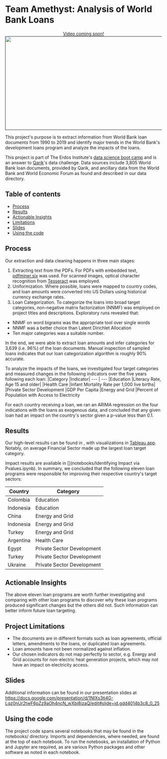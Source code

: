 # Team Amethyst: Analysis of World Bank Loans

<p align="center">
  <a href="">
      Video coming soon!<img width="525" height="300" src="figures/video_screenshot.png">
  </a>
</p>

This project's purpose is to extract information from World Bank loan documents from 1990 to 2019 and identify major trends in the World Bank's development loans program and analyze the impacts of the loans.

This project is part of The Erdos Institute's [data science boot camp](https://www.erdosinstitute.org/code) and is an answer to [Qarik](https://www.qarik.com/)'s data challenge. Data sources include 3,805 World Bank loan documents, provided by Qarik, and ancillary data from the World Bank and World Economic Forum as found and described in our data directory.

## Table of contents
  - [Process](#process)
  - [Results](#results)
  - [Actionable Insights](#actionable-insights)
  - [Limitations](#limitations)
  - [Slides](#slides)
  - [Using the code](#using-the-code)
  
## Process

Our extraction and data cleaning happens in three main stages:

1. Extracting text from the PDFs. For PDFs with embedded text, [pdfminer.six](https://pdfminersix.readthedocs.io/) was used. For scanned images, optical character recognition from [Tesseract](https://github.com/madmaze/pytesseract) was employed.
2. Uniformization. Where possible, loans were mapped to country codes, and loan amounts were converted into US Dollars using historical currency exchange rates.
3. Loan Categorization. To categorize the loans into broad target categories, non-negative matrix factorization (NNMF) was employed on project titles and descriptions. Exploratory runs revealed that:
  * NNMF on word bigrams was the appropriate tool over single words
  * NNMF was a better choice than Latent Dirichlet Allocation
  * Ten major categories was a suitable number.
  
In the end, we were able to extract loan amounts and infer categories for 3,639 (i.e. 96%) of the loan documents.
Manual inspection of sampled loans indicates that our loan categorization algorithm is roughly 90% accurate.

To analyze the impacts of the loans, we investigated four target categories and measured changes in the following indicators over the five years following each loan:
|Category			|Indicator|
--- 				| ---
|Education			|Literacy Rate, Age 15 and older|
|Health Care			|Infant Mortality Rate per 1,000 live births|
|Private Sector Development	|GDP Per Capita
|Energy and Grid		|Percent of Population with Access to Electricity

For each country receiving a loan, we ran an ARIMA regression on the four indications with the loans as exogenous data, and concluded that any given loan had an impact on the country's sector given a p-value less than 0.1.

## Results
Our high-level results can be found in [](data/All_Extracted_Data_From_PDFs.csv), with visualizations in [Tableau app](https://public.tableau.com/app/profile/ifeoma.r.ugwuanyi/viz/ImpactofWorldBankLoans/Dashboard1).
Notably, on average Financial Sector made up the largest loan target category.

Impact results are available in [](notebooks/Identifying Impact via Pvalues.ipynb). In summary, we concluded that the following eleven loan programs were responsible for improving their respective country's target sectors:

|Country			|Category|
--- 				| ---
|Colombia			|Education|
|Indonesia			|Education|
|China				|Energy and Grid|
|Indonesia			|Energy and Grid|
|Turkey				|Energy and Grid|
|Argentina			|Health Care|
|Egypt				|Private Sector Development|
|Turkey				|Private Sector Development|
|Ukraine			|Private Sector Development|

## Actionable Insights
The above eleven loan programs are worth further investigating and comparing with other loan programs
to discover why these loan programs produced significant changes but the others did not.
Such information can better inform future loan targeting.

## Project Limitations
* The documents are in different formats such as loan agreements, official letters, amendments to the loans, or duplicated loan agreements.
* Loan amounts have not been normalized against inflation.
* Our chosen indicators do not map perfectly to sector, e.g. Energy and Grid accounts
  for non-electric heat generation projects, which may not have an impact on electricity access.

## Slides
Additional information can be found in our presentation slides at https://docs.google.com/presentation/d/1NIXs3tj4G-Lqz0nUr2twF6pZz9aOh4ncN_wXbj8izaQ/edit#slide=id.gdd4014b3c8_0_25

## Using the code

The project code spans several notebooks that may be found in the notebooks/ directory.
Imports and dependencies, where needed, are found at the top of each notebook. To run the notebooks, an installation of Python and Jupyter are required, as are various Python packages and other software as noted in each notebook.
